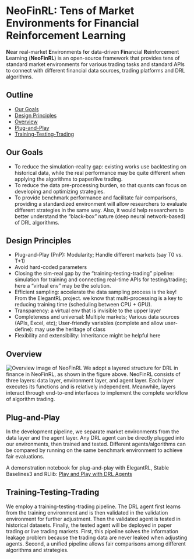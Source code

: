 # NeoFinRL: Tens of Market Environments for Financial Reinforcement Learning

**N**ear real-market **E**nvironments f**o**r data-driven **Fin**ancial **R**einforcement **L**earning (**NeoFinRL**) is an open-source framework that provides tens of standard market environments for various trading tasks and standard APIs to connect with different financial data sources, trading platforms and DRL algorithms.

## Outline
- [Our Goals](#our-goals)
- [Design Principles](#design-principles)
- [Overview](#overview)
- [Plug-and-Play](#plug-and-play)
- [Training-Testing-Trading](#training-testing-trading)

## Our Goals
+ To reduce the simulation-reality gap: existing works use backtesting on historical data, while the real performance may be quite different when applying the algorithms to paper/live trading.
+ To reduce the data pre-processing burden, so that quants can focus on developing and optimizing strategies.
+ To provide benchmark performance and facilitate fair comparisons, providing a standardized environment will allow researchers to evaluate different strategies in the same way. Also, it would help researchers to better understand the “black-box” nature (deep neural network-based) of DRL algorithms.

## Design Principles
+ Plug-and-Play (PnP): Modularity; Handle different markets (say T0 vs. T+1)
+ Avoid hard-coded parameters
+ Closing the sim-real gap by the “training-testing-trading” pipeline: simulation for training and connecting real-time APIs for testing/trading;  here a “virtual env” may be the solution.
+ Efficient sampling: accelerate the data sampling process is the key!  From the ElegantRL project. we know that multi-processing is a key to reducing training time (scheduling between CPU + GPU).
+ Transparency: a virtual env that is invisible to the upper layer
+ Completeness and universal:
  Multiple markets; Various data sources (APIs, Excel, etc); User-friendly variables (complete and allow user-define): may use the heritage of class
+ Flexibility and extensibility: Inheritance might be helpful here

## Overview 
![Overview image of NeoFinRL](https://github.com/AI4Finance-Foundation/NeoFinRL/blob/main/figs/neofinrl_overview.png)
We adopt a layered structure for DRL in finance in NeoFinRL, as shown in the figure above. NeoFinRL consists of three layers: data layer, environment layer, and agent layer. Each layer executes its functions and is relatively independent. Meanwhile, layers interact through end-to-end interfaces to implement the complete workflow of algorithm trading.

## Plug-and-Play
In the development pipeline, we separate market environments from the data layer and the agent layer. Any DRL agent can be directly plugged into our environments, then trained and tested. Different agents/algorithms can be compared by running on the same benchmark environment to achieve fair evaluations. 

A demonstration notebook for plug-and-play with ElegantRL, Stable Baselines3 and RLlib: [Play and Play with DRL Agents](https://colab.research.google.com/github/AI4Finance-Foundation/NeoFinRL/blob/main/NeoFinRL_Plug_and_Play_with_DRL_Libraries.ipynb)

## Training-Testing-Trading
We employ a training-testing-trading pipeline. The DRL agent first learns from the training environment and is then validated in the validation environment for further adjustment. Then the validated agent is tested in historical datasets. Finally, the tested agent will be deployed in paper trading or live trading markets. First, this pipeline solves the information leakage problem because the trading data are never leaked when adjusting agents. Second, a unified pipeline allows fair comparisons among different algorithms and strategies. 


